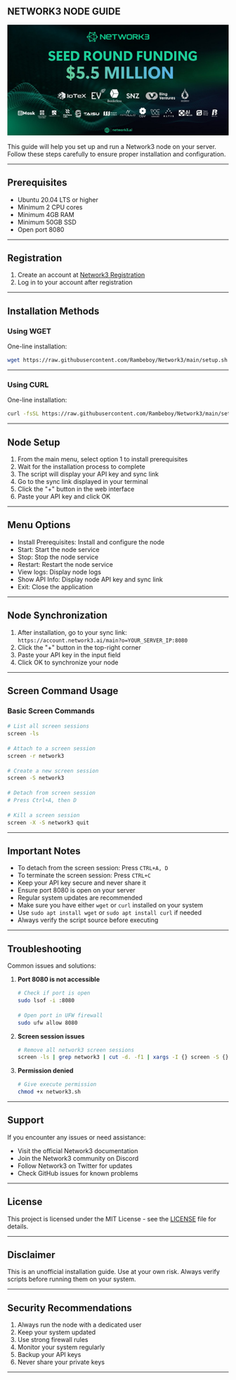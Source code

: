 ## NETWORK3 NODE GUIDE

![network3](assets/img1.jpg)

This guide will help you set up and run a Network3 node on your server. Follow these steps carefully to ensure proper installation and configuration.

---

## Prerequisites

- Ubuntu 20.04 LTS or higher
- Minimum 2 CPU cores
- Minimum 4GB RAM
- Minimum 50GB SSD
- Open port 8080

---

## Registration

1. Create an account at [Network3 Registration](https://account.network3.ai/register_page?rc=d21b34ed)
2. Log in to your account after registration

---

## Installation Methods

### Using WGET

One-line installation:

```bash
wget https://raw.githubusercontent.com/Rambeboy/Network3/main/setup.sh && chmod +x setup.sh && sudo ./setup.sh
```

---

### Using CURL

One-line installation:

```bash
curl -fsSL https://raw.githubusercontent.com/Rambeboy/Network3/main/setup.sh -o setup.sh && chmod +x setup.sh && sudo ./setup.sh
```

---

## Node Setup

1. From the main menu, select option 1 to install prerequisites
2. Wait for the installation process to complete
3. The script will display your API key and sync link
4. Go to the sync link displayed in your terminal
5. Click the "+" button in the web interface
6. Paste your API key and click OK

---

## Menu Options

- Install Prerequisites: Install and configure the node
- Start: Start the node service
- Stop: Stop the node service
- Restart: Restart the node service
- View logs: Display node logs
- Show API Info: Display node API key and sync link
- Exit: Close the application

---

## Node Synchronization

1. After installation, go to your sync link: `https://account.network3.ai/main?o=YOUR_SERVER_IP:8080`
2. Click the "+" button in the top-right corner
3. Paste your API key in the input field
4. Click OK to synchronize your node

---

## Screen Command Usage

### Basic Screen Commands

```bash
# List all screen sessions
screen -ls

# Attach to a screen session
screen -r network3

# Create a new screen session
screen -S network3

# Detach from screen session
# Press Ctrl+A, then D

# Kill a screen session
screen -X -S network3 quit
```

---

## Important Notes

- To detach from the screen session: Press `CTRL+A, D`
- To terminate the screen session: Press `CTRL+C`
- Keep your API key secure and never share it
- Ensure port 8080 is open on your server
- Regular system updates are recommended
- Make sure you have either `wget` or `curl` installed on your system
- Use `sudo apt install wget` or `sudo apt install curl` if needed
- Always verify the script source before executing

---

## Troubleshooting

Common issues and solutions:

1. **Port 8080 is not accessible**

   ```bash
   # Check if port is open
   sudo lsof -i :8080

   # Open port in UFW firewall
   sudo ufw allow 8080
   ```

2. **Screen session issues**

   ```bash
   # Remove all network3 screen sessions
   screen -ls | grep network3 | cut -d. -f1 | xargs -I {} screen -S {} -X quit
   ```

3. **Permission denied**
   ```bash
   # Give execute permission
   chmod +x network3.sh
   ```

---

## Support

If you encounter any issues or need assistance:

- Visit the official Network3 documentation
- Join the Network3 community on Discord
- Follow Network3 on Twitter for updates
- Check GitHub issues for known problems

---

## License

This project is licensed under the MIT License - see the [LICENSE](LICENSE) file for details.

---

## Disclaimer

This is an unofficial installation guide. Use at your own risk. Always verify scripts before running them on your system.

---

## Security Recommendations

1. Always run the node with a dedicated user
2. Keep your system updated
3. Use strong firewall rules
4. Monitor your system regularly
5. Backup your API keys
6. Never share your private keys

---
